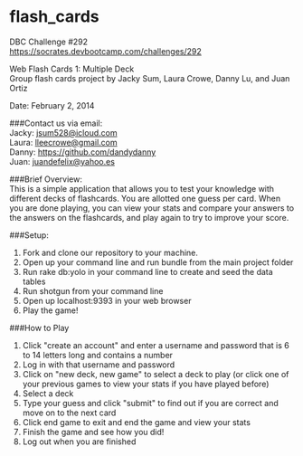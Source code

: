 flash_cards
===========
DBC Challenge #292<br>
https://socrates.devbootcamp.com/challenges/292

Web Flash Cards 1: Multiple Deck<br>
Group flash cards project by Jacky Sum, Laura Crowe, Danny Lu, and Juan Ortiz

Date: February 2, 2014

###Contact us via email:<br>
Jacky: jsum528@icloud.com<br>
Laura: lleecrowe@gmail.com<br>
Danny: https://github.com/dandydanny<br>
Juan: juandefelix@yahoo.es<br>

###Brief Overview:<br>
This is a simple application that allows you to test your knowledge with different decks of flashcards. You are allotted one guess per card. When you are done playing, you can view your stats and compare your answers to the answers on the flashcards, and play again to try to improve your score.

###Setup:<br>
1. Fork and clone our repository to your machine.
2. Open up your command line and run bundle from the main project folder
3. Run rake db:yolo in your command line to create and seed the data tables
4. Run shotgun from your command line 
5. Open up localhost:9393 in your web browser
6. Play the game!<br>

###How to Play
1. Click "create an account" and enter a username and password that is 6 to 14 letters long and contains a number
2. Log in with that username and password
3. Click on "new deck, new game" to select a deck to play (or click one of your previous games to view your stats if you have played before)
4. Select a deck
5. Type your guess and click "submit" to find out if you are correct and move on to the next card
6. Click end game to exit and end the game and view your stats
7. Finish the game and see how you did!
8. Log out when you are finished





